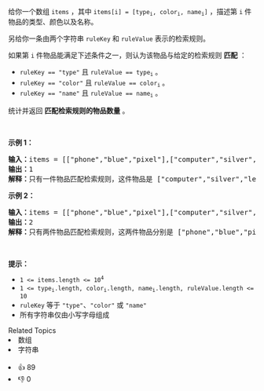 <p>给你一个数组 <code>items</code> ，其中&nbsp;<code>items[i] = [type<sub>i</sub>, color<sub>i</sub>, name<sub>i</sub>]</code> ，描述第 <code>i</code> 件物品的类型、颜色以及名称。</p>

<p>另给你一条由两个字符串&nbsp;<code>ruleKey</code> 和 <code>ruleValue</code> 表示的检索规则。</p>

<p>如果第 <code>i</code> 件物品能满足下述条件之一，则认为该物品与给定的检索规则 <strong>匹配</strong> ：</p>

<ul> 
 <li><code>ruleKey == "type"</code> 且 <code>ruleValue == type<sub>i</sub></code> 。</li> 
 <li><code>ruleKey == "color"</code> 且 <code>ruleValue == color<sub>i</sub></code> 。</li> 
 <li><code>ruleKey == "name"</code> 且 <code>ruleValue == name<sub>i</sub></code> 。</li> 
</ul>

<p>统计并返回 <strong>匹配检索规则的物品数量</strong> 。</p>

<p>&nbsp;</p>

<p><strong>示例 1：</strong></p>

<pre>
<strong>输入：</strong>items = [["phone","blue","pixel"],["computer","silver","lenovo"],["phone","gold","iphone"]], ruleKey = "color", ruleValue = "silver"
<strong>输出：</strong>1
<strong>解释：</strong>只有一件物品匹配检索规则，这件物品是 ["computer","silver","lenovo"] 。
</pre>

<p><strong>示例 2：</strong></p>

<pre>
<strong>输入：</strong>items = [["phone","blue","pixel"],["computer","silver","phone"],["phone","gold","iphone"]], ruleKey = "type", ruleValue = "phone"
<strong>输出：</strong>2
<strong>解释：</strong>只有两件物品匹配检索规则，这两件物品分别是 ["phone","blue","pixel"] 和 ["phone","gold","iphone"] 。注意，["computer","silver","phone"] 未匹配检索规则。</pre>

<p>&nbsp;</p>

<p><strong>提示：</strong></p>

<ul> 
 <li><code>1 &lt;= items.length &lt;= 10<sup>4</sup></code></li> 
 <li><code>1 &lt;= type<sub>i</sub>.length, color<sub>i</sub>.length, name<sub>i</sub>.length, ruleValue.length &lt;= 10</code></li> 
 <li><code>ruleKey</code> 等于 <code>"type"</code>、<code>"color"</code> 或 <code>"name"</code></li> 
 <li>所有字符串仅由小写字母组成</li> 
</ul>

<div><div>Related Topics</div><div><li>数组</li><li>字符串</li></div></div><br><div><li>👍 89</li><li>👎 0</li></div>